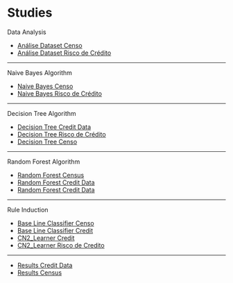 # Studies

Data Analysis
* [Análise Dataset Censo](./Naive_Bayes/Análise_Dataset_Censo.ipynb)
* [Análise Dataset Risco de Crédito](./Naive_Bayes/Análise_Dataset_Crédito.ipynb)

---

Naive Bayes Algorithm
* [Naive Bayes Censo](./Naive_Bayes/Naive_Bayes_Censo.ipynb)
* [Naive Bayes Risco de Crédito](./Naive_Bayes/Naive_Bayes_Risco_de_Credito.ipynb)

---

Decision Tree Algorithm
* [Decision Tree Credit Data](./Decision_Tree/Decision_Tree_Credit_Data.ipynb)
* [Decision Tree Risco de Crédito](./Decision_Tree/Decision_Tree_Risco_Credito.ipynb)
* [Decision Tree Censo](./Decision_Tree/Decision_Tree_Census.ipynb)

---

Random Forest Algorithm 
* [Random Forest Census](./Decision_Tree/Random_Forest_Census.ipynb)
* [Random Forest Credit Data](./Decision_Tree/Random_forest_Credit_Data.ipynb)
* [Random Forest Credit Data](./Decision_Tree/Random_forest_Credit_Data(2).ipynb)

---

Rule Induction
* [Base Line Classifier Censo](./Rule_Induction/Base_Line_Classifier_Censo.ipynb)
* [Base Line Classifier Credit](./Rule_Induction/Base_Line_Classifier_Credit.ipynb)
* [CN2_Learner Credit](./Rule_Induction/CN2_Learner_Credit.ipynb)
* [CN2_Learner Risco de Credito](./Rule_Induction/CN2_Learner_Risco_de_Credito.ipynb)

---

* [Results Credit Data](Results_Credit_Data)
* [Results Census](Results_Census)